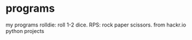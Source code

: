 # programs
my programs
rolldie: roll 1-2 dice. RPS: rock paper scissors. from hackr.io python projects
